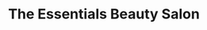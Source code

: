 ---
title: "The Essentials Beauty Salon"
url: /coleshill/the-essentials-beauty-salon/
shop: Kosmetik
---